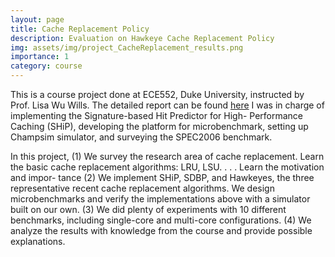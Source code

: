 ```yaml
---
layout: page
title: Cache Replacement Policy
description: Evaluation on Hawkeye Cache Replacement Policy
img: assets/img/project_CacheReplacement_results.png
importance: 1
category: course
---
```


This is a course project done at ECE552, Duke University, instructed by Prof. Lisa Wu Wills. 
The detailed report can be found [here](https://drive.google.com/file/d/19vTbB8NuvyE2KpqslzEu6uj0M3BqtqNU/view?usp=sharing)
I was in charge of implementing the Signature-based Hit Predictor for High-
Performance Caching (SHiP), developing the platform for microbenchmark, setting up Champsim simulator, and surveying the SPEC2006 benchmark. 

In this project, (1) We survey the research area of cache replacement. Learn the basic cache replacement algorithms: LRU, LSU. . . . Learn the motivation and impor- tance (2) We implement SHiP, SDBP, and Hawkeyes, the three representative recent cache replacement algorithms. We design microbenchmarks and verify the implementations above with a simulator built on our own. (3) We did plenty of experiments with 10 different benchmarks, including single-core and multi-core configurations. (4) We analyze the results with knowledge from the course and provide possible explanations.

